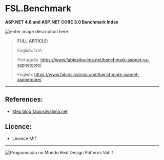 # FSL.Benchmark
**ASP.NET 4.8 and ASP.NET CORE 3.0 Benchmark Index**

![enter image description here](https://www.fabiosilvalima.net/wp-content/uploads/2019/11/fabiosilvalima-benchmark-aspnet-aspnetcore.jpg)

> **FULL ARTICLE:**
>
> English: N/A
>
> Português: https://www.fabiosilvalima.net/benchmark-aspnet-vs-aspnetcore/
>
> English: https://www.fabiosilvalima.com/benchmark-aspnet-aspnetcore/

---

References:
---

- [Meu blog fabiosilvalima.net][1]

Licence:
---

- Licence MIT


---

![Programação no Mundo Real Design Patterns Vol. 1](https://www.fabiosilvalima.net/wp-content/uploads/2017/02/fabiosilvalima-ebook-design-patterns-INSTAGRAM-2.png)

  [1]: https://fabiosilvalima.net
